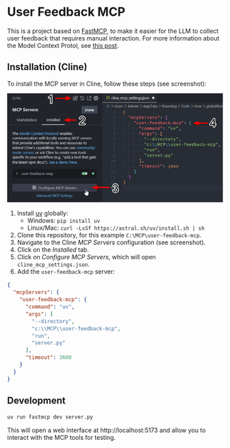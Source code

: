 # User Feedback MCP

This is a project based on [FastMCP](https://github.com/jlowin/fastmcp), to make it easier for the LLM to collect user feedback that requires manual interaction. For more information about the Model Context Protol, see [this post](https://glama.ai/blog/2024-11-25-model-context-protocol-quickstart).

## Installation (Cline)

To install the MCP server in Cline, follow these steps (see screenshot):

![Screenshot showing installation steps](.github/cline-installation.png)

1. Install [uv](https://github.com/astral-sh/uv) globally:
   - Windows: `pip install uv`
   - Linux/Mac: `curl -LsSf https://astral.sh/uv/install.sh | sh`
2. Clone this repository, for this example `C:\MCP\user-feedback-mcp`.
3. Navigate to the Cline _MCP Servers_ configuration (see screenshot).
4. Click on the _Installed_ tab.
5. Click on _Configure MCP Servers_, which will open `cline_mcp_settings.json`.
6. Add the `user-feedback-mcp` server:

```json
{
  "mcpServers": {
    "user-feedback-mcp": {
      "command": "uv",
      "args": [
        "--directory",
        "c:\\MCP\\user-feedback-mcp",
        "run",
        "server.py"
      ],
      "timeout": 3600
    }
  }
}

```

## Development

```sh
uv run fastmcp dev server.py
```

This will open a web interface at http://localhost:5173 and allow you to interact with the MCP tools for testing.
